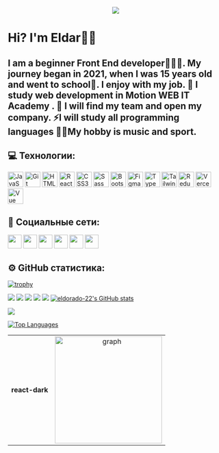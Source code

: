 <p align="center">
  <a href="https://readme.andyruwruw.com/api/now-playing?open">
    <img src="https://raw.githubusercontent.com/andyruwruw/andyruwruw/master/example/now-playing.svg">
  </a>
</p>

<h1 align="left">Hi? I'm Eldar🙋‍♂️</h1>


<h2>
    I am a beginner Front End developer👨🏻‍💻. My journey began in 2021, when I was 15 years old and went to school🏫. I enjoy with my job.
  🔭 I study web development in <span color="red";>Motion WEB IT Academy</span>  . 👯 I will find my team and open my company. ⚡I will study all programming languages 👦🏻My hobby is music and sport. <br/> 
  </h2>



## 💻 Технологии:
<p align="left">
<a href="https://developer.mozilla.org/en-US/docs/Web/JavaScript" target="_blank" rel="noreferrer"><img src="https://raw.githubusercontent.com/danielcranney/readme-generator/main/public/icons/skills/javascript-colored.svg" width="36" height="36" alt="JavaScript" /></a>
<a href="https://git-scm.com/" target="_blank" rel="noreferrer"><img src="https://raw.githubusercontent.com/danielcranney/readme-generator/main/public/icons/skills/git-colored.svg" width="36" height="36" alt="Git" /></a>
<a href="https://developer.mozilla.org/en-US/docs/Glossary/HTML5" target="_blank" rel="noreferrer"><img src="https://raw.githubusercontent.com/danielcranney/readme-generator/main/public/icons/skills/html5-colored.svg" width="36" height="36" alt="HTML5" /></a>
<a href="https://reactjs.org/" target="_blank" rel="noreferrer"><img src="https://raw.githubusercontent.com/danielcranney/readme-generator/main/public/icons/skills/react-colored.svg" width="36" height="36" alt="React" /></a>
<a href="https://www.w3.org/TR/CSS/#css" target="_blank" rel="noreferrer"><img src="https://raw.githubusercontent.com/danielcranney/readme-generator/main/public/icons/skills/css3-colored.svg" width="36" height="36" alt="CSS3" /></a> 
<a href="https://sass-lang.com/" target="_blank" rel="noreferrer"><img src="https://raw.githubusercontent.com/danielcranney/readme-generator/main/public/icons/skills/sass-colored.svg" width="36" height="36" alt="Sass" /></a> 
<a href="https://getbootstrap.com/" target="_blank" rel="noreferrer"><img src="https://raw.githubusercontent.com/danielcranney/readme-generator/main/public/icons/skills/bootstrap-colored.svg" width="36" height="36" alt="Bootstrap" /></a>
<a href="https://www.figma.com/" target="_blank" rel="noreferrer"><img src="https://raw.githubusercontent.com/danielcranney/readme-generator/main/public/icons/skills/figma-colored.svg" width="36" height="36" alt="Figma" /></a>
  <a href="https://www.typescript.com/" target="_blank" rel="noreferrer">
    <img src="https://upload.wikimedia.org/wikipedia/commons/thumb/4/4c/Typescript_logo_2020.svg/2048px-Typescript_logo_2020.svg.png" width="36" height="36" alt="TypeScript"/></a>
   <a href="https://www.tailwind.com/" target="_blank" rel="noreferrer">
    <img src="https://upload.wikimedia.org/wikipedia/commons/thumb/d/d5/Tailwind_CSS_Logo.svg/768px-Tailwind_CSS_Logo.svg.png" width="36" height="36" alt="Tailwind"/></a>
    <a href="https://www.redux.com" target="_blank" rel="noreferrer">
    <img src="https://raw.githubusercontent.com/reduxjs/redux/master/logo/logo.png" width="36" height="36" alt="Redux"/></a>
   <a href="https://www.vercel.com/" target="_blank" rel="noreferrer">
    <img src="https://static.wikia.nocookie.net/logopedia/images/a/a7/Vercel_favicon.svg/revision/latest?cb=20221026155821" width="36" height="36" alt="Vercel"/></a>
   <a href="https://www.vuejs.com/" target="_blank" rel="noreferrer">
    <img src="https://upload.wikimedia.org/wikipedia/commons/thumb/9/95/Vue.js_Logo_2.svg/1184px-Vue.js_Logo_2.svg.png" width="36" height="36" alt="Vue"/></a>
 
</p>


## 🤝 Социальные сети:
<p align="left"><a href="https://www.facebook.com/eldoradojumashevv/" target="_blank" rel="noreferrer"><img src="https://raw.githubusercontent.com/danielcranney/readme-generator/main/public/icons/socials/facebook.svg" width="32" height="32" /></a> <a href="https://www.github.com/eldorado-22" target="_blank" rel="noreferrer"><img src="https://raw.githubusercontent.com/danielcranney/readme-generator/main/public/icons/socials/github-dark.svg" width="32" height="32" /></a> <a href="https://www.instagram.com/eldar_jumashevv/" target="_blank" rel="noreferrer"><img src="https://raw.githubusercontent.com/danielcranney/readme-generator/main/public/icons/socials/instagram.svg" width="32" height="32" /></a>
<a href="https://www.linkedin.com/in/eldar-jumashevv-51a792259/" target="_blank" rel="noreferrer"><img src="https://raw.githubusercontent.com/danielcranney/readme-generator/main/public/icons/socials/linkedin.svg" width="32" height="32" /></a> <a href="https://www.twitter.com/home" target="_blank" rel="noreferrer"><img src="https://raw.githubusercontent.com/danielcranney/readme-generator/main/public/icons/socials/twitter.svg" width="32" height="32" /></a>
<a href="https://web.telegram.org/k/#@eldar_jumashevv" target="_blank" rel="noreferrer"><img src="https://upload.wikimedia.org/wikipedia/commons/thumb/8/82/Telegram_logo.svg/2048px-Telegram_logo.svg.png" width="32" height="32" /></a>
</p>



## ⚙️ GitHub статистика:

[![trophy](https://github-profile-trophy.vercel.app/?username=eldorado-22&theme=onedark)](https://github.com/ryo-ma/github-profile-trophy)

![](http://github-profile-summary-cards.vercel.app/api/cards/profile-details?username=eldorado-22&theme=algolia)
![](http://github-profile-summary-cards.vercel.app/api/cards/repos-per-language?username=eldorado-22&theme=algolia)
![](http://github-profile-summary-cards.vercel.app/api/cards/most-commit-language?username=eldorado-22&theme=algolia)
![](http://github-profile-summary-cards.vercel.app/api/cards/stats?username=eldorado-22&theme=algolia)
![](http://github-profile-summary-cards.vercel.app/api/cards/productive-time?username=eldorado-22&theme=algolia&utcOffset=8)
<a href="http://www.github.com/eldorado-22"><img src="https://github-readme-stats.vercel.app/api?username=eldorado-22&show_icons=true&hide=&count_private=true&title_color=22c55e&text_color=facc15&icon_color=ef4444&bg_color=312e81&hide_border=true&show_icons=true" alt="eldorado-22's GitHub stats"/></a>

<a href="http://www.github.com/eldorado-22"><img src="https://github-readme-streak-stats.herokuapp.com/?user=eldorado-22&stroke=facc15&background=312e81&ring=22c55e&fire=22c55e&currStreakNum=facc15&currStreakLabel=22c55e&sideNums=facc15&sideLabels=facc15&dates=facc15&hide_border=true" /></a>

<a href="https://github.com/eldorado-22" align="left"><img src="https://github-readme-stats.vercel.app/api/top-langs/?username=eldorado-22&langs_count=10&title_color=22c55e&text_color=facc15&icon_color=ef4444&bg_color=312e81&hide_border=true&locale=en&custom_title=Top%20%Languages" alt="Top Languages" /></a>



|                            |                                                                |
| :------------------------: | :------------------------------------------------------------: |
|       **react-dark**       |   <img src="https://raw.githubusercontent.com/eldorado-22/github-readme-activity-graph/42ef9eee568769795fe6fe7d8d1b1259cda8d773/asset/react-dark.svg" height=250 alt="graph"/>   |

